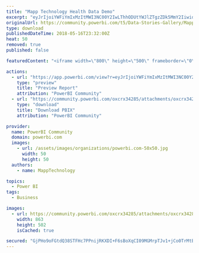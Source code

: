 ```yaml
---
title: "Mapp Technology Health Data Demo"
excerpt: "eyJrIjoiYWFiYmIxMzItMWI3NC00Y2IwLThhODUtYWJlZTgzZDk5MmY2IiwidCI6IjBlZjJiNjkwLWUwN2MtNDA3MS1iZjRjLWU5ZDI5MzdhNThjYiIsImMiOjF9"
originalUrl: https://community.powerbi.com/t5/Data-Stories-Gallery/Mapp-Technology-Health-Data-Demo/m-p/419326
type: download
publishedDateTime: 2018-05-16T23:32:00Z
heat: 50
removed: true
published: false

featuredContent: "<iframe width=\"800\" height=\"500\" frameborder=\"0\" src=\"https://app.powerbi.com/view?r=eyJrIjoiYWFiYmIxMzItMWI3NC00Y2IwLThhODUtYWJlZTgzZDk5MmY2IiwidCI6IjBlZjJiNjkwLWUwN2MtNDA3MS1iZjRjLWU5ZDI5MzdhNThjYiIsImMiOjF9\"></iframe>"

actions:
  - url: "https://app.powerbi.com/view?r=eyJrIjoiYWFiYmIxMzItMWI3NC00Y2IwLThhODUtYWJlZTgzZDk5MmY2IiwidCI6IjBlZjJiNjkwLWUwN2MtNDA3MS1iZjRjLWU5ZDI5MzdhNThjYiIsImMiOjF9"
    type: "preview"
    title: "Preview Report"
    attribution: "PowerBI Community"
  - url: "https://community.powerbi.com/oxcrx34285/attachments/oxcrx34285/DataStoriesGallery/1899/3/Mapp%20Technology%20Health%20BI%20Demo%20-%20Sample%20Data.pbix"
    type: "download"
    title: "Download PBIX"
    attribution: "PowerBI Community"

provider:
  name: PowerBI Community
  domain: powerbi.com
  images:
    - url: /assets/images/organizations/powerbi.com-50x50.jpg
      width: 50
      height: 50
  authors:
    - name: MappTechnology

topics:
  - Power BI
tags:
  - Business

images:
  - url: https://community.powerbi.com/oxcrx34285/attachments/oxcrx34285/DataStoriesGallery/1899/2/SampleClaims.png
    width: 863
    height: 502
    isCached: true

secured: "GjPHo9oFGtdQ38STFHc7PPnijRKXDI+F6sBoXqCI09MGMrpTJv1+jCo0TrMtBmC1n5nxfxr9jO1d3Y8iJYPqM3wl+tueSfIMtY9QFH3+Jrk1z5c7KQ4D32e3m4pJuvUm6P2Im9YNdp3mL49G8BJ91I7dRVngc4QYZzvRYNoaZtE1OgAbXE9FCg8wMWMuBzks/pKWzhE3tLP7UKf25fGtXRxzviheaTdCow4AyQnJLE/FhRMLH1T/Q/edteXitZe5QpU8+a3VUyuwcIZhORLcK0leOqT6odn7NHgX+YCGj12MVlFy4zFT+DKPDyU8ZaUUboN2F+RhYZCpiOcaXFjdg6ypyVfBgpEXwnRuajrc0+SlHW1OdiP0TvjaVtkp/qdhQYsCnLR4LLV+M/fSLxvIfQ==;nagpJJiWdKfMcwr0/Cp/FQ=="
---
```



